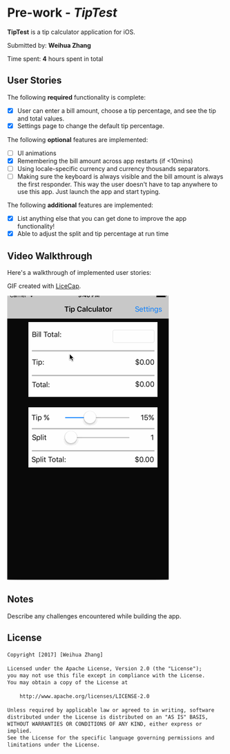 # Pre-work - *TipTest*

**TipTest** is a tip calculator application for iOS.

Submitted by: **Weihua Zhang**

Time spent: **4** hours spent in total

## User Stories

The following **required** functionality is complete:

* [x] User can enter a bill amount, choose a tip percentage, and see the tip and total values.
* [x] Settings page to change the default tip percentage.

The following **optional** features are implemented:
* [ ] UI animations
* [x] Remembering the bill amount across app restarts (if <10mins)
* [ ] Using locale-specific currency and currency thousands separators.
* [ ] Making sure the keyboard is always visible and the bill amount is always the first responder. This way the user doesn't have to tap anywhere to use this app. Just launch the app and start typing.

The following **additional** features are implemented:

- [x] List anything else that you can get done to improve the app functionality!
- [x] Able to adjust the split and tip percentage at run time

## Video Walkthrough 

Here's a walkthrough of implemented user stories:


GIF created with [LiceCap](http://www.cockos.com/licecap/).

![alt text](https://github.com/newweihua/codePath/blob/master/tipCal.gif)

## Notes

Describe any challenges encountered while building the app.

## License

    Copyright [2017] [Weihua Zhang]

    Licensed under the Apache License, Version 2.0 (the "License");
    you may not use this file except in compliance with the License.
    You may obtain a copy of the License at

        http://www.apache.org/licenses/LICENSE-2.0

    Unless required by applicable law or agreed to in writing, software
    distributed under the License is distributed on an "AS IS" BASIS,
    WITHOUT WARRANTIES OR CONDITIONS OF ANY KIND, either express or implied.
    See the License for the specific language governing permissions and
    limitations under the License.
